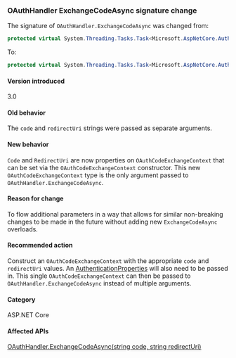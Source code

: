 ### OAuthHandler ExchangeCodeAsync signature change

The signature of `OAuthHandler.ExchangeCodeAsync` was changed from:

```csharp
protected virtual System.Threading.Tasks.Task<Microsoft.AspNetCore.Authentication.OAuth.OAuthTokenResponse> ExchangeCodeAsync(string code, string redirectUri) { throw null; }
```

To:

```csharp
protected virtual System.Threading.Tasks.Task<Microsoft.AspNetCore.Authentication.OAuth.OAuthTokenResponse> ExchangeCodeAsync(Microsoft.AspNetCore.Authentication.OAuth.OAuthCodeExchangeContext context) { throw null; }
```

#### Version introduced

3.0

#### Old behavior

The `code` and `redirectUri` strings were passed as separate arguments.

#### New behavior

`Code` and `RedirectUri` are now properties on `OAuthCodeExchangeContext` that can be set via the `OAuthCodeExchangeContext` constructor. This new `OAuthCodeExchangeContext` type is the only argument passed to `OAuthHandler.ExchangeCodeAsync`.

#### Reason for change

To flow additional parameters in a way that allows for similar non-breaking changes to be made in the future without adding new `ExchangeCodeAsync` overloads.

#### Recommended action

Construct an `OAuthCodeExchangeContext` with the appropriate `code` and `redirectUri` values. An [AuthenticationProperties](/dotnet/api/microsoft.aspnetcore.authentication.authenticationproperties?view=aspnetcore-2.2) will also need to be passed in. This single `OAuthCodeExchangeContext` can then be passed to `OAuthHandler.ExchangeCodeAsync` instead of multiple arguments.

#### Category

ASP.NET Core

#### Affected APIs

[OAuthHandler<TOptions>.ExchangeCodeAsync(string code, string redirectUri)](/dotnet/api/microsoft.aspnetcore.authentication.oauth.oauthhandler-1.exchangecodeasync?view=aspnetcore-2.2#Microsoft_AspNetCore_Authentication_OAuth_OAuthHandler_1_ExchangeCodeAsync_System_String_System_String_)
